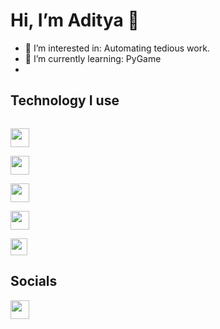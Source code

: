 # Hi, I’m Aditya 👋
- 👀 I’m interested in: Automating tedious work.  
- 🌱 I’m currently learning: PyGame
- 
## Technology I use 
[<code>
<img width="30px" src="https://cdn4.iconfinder.com/data/icons/logos-and-brands/512/267_Python_logo-512.png">
</code>](https://www.python.org/)
[<code> 
<img width="30px" src="https://img.icons8.com/fluent/2x/github.png">
</code>](https://www.github.com/)
[<code>
<img width="30px" src="https://raw.githubusercontent.com/dhanishgajjar/vscode-icons/master/png/default_dark.png" />
</code>](https://code.visualstudio.com/)
[<code>
<img width="30px" src="https://www.freeiconspng.com/thumbs/windows-icon-png/cute-ball-windows-icon-png-16.png">
</code>](https://www.microsoft.com/en-us/windows)
[<code> 
<img width="27px" src="https://avatars.githubusercontent.com/u/684879?s=280&v=4">
</code>](https://www.sublimetext.com/)

## Socials 
[<img align="left" width="30px" src="https://www.edigitalagency.com.au/wp-content/uploads/instagram-logo-svg-vector-for-print.svg" />](https://www.instagram.com/6adupadu9)
